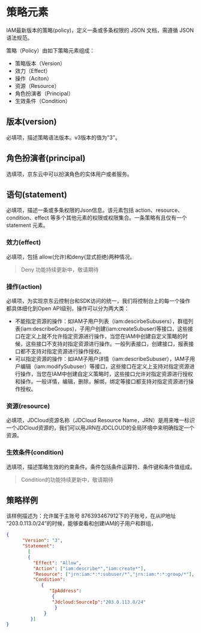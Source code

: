 # 策略元素

IAM最新版本的策略(policy)，定义一条或多条权限的 JSON 文档，需遵循 JSON 语法规范。

策略（Policy）由如下策略元素组成：

- 策略版本（Version）
- 效力（Effect）
- 操作（Aciton）
- 资源（Resource）
- 角色扮演者（Principal）
- 生效条件（Condition）

## 版本(version)

必填项，描述策略语法版本。v3版本的值为"3"。

## 角色扮演者(principal)

选填项，京东云中可以扮演角色的实体用户或者服务。

## 语句(statement)

必填项，描述一条或多条权限的Json信息。该元素包括 action、resource、condition、effect 等多个其他元素的权限或权限集合。一条策略有且仅有一个statement 元素。

### 效力(effect)

必填项，包括 allow(允许)和deny(显式拒绝)两种情况。

> Deny 功能持续更新中，敬请期待

### 操作(action)

必填项，为实现京东云控制台和SDK访问的统一，我们将控制台上的每一个操作都具体细化到Open API级别，操作可以分为两大类：

- 不能指定资源的操作：如IAM子用户列表（iam:descirbeSubusers），群组列表(iam:describeGroups)，子用户创建(iam:createSubuser)等接口，这些接口在定义上就不允许指定资源进行操作，当您在IAM中创建自定义策略的时候，这些接口不支持对指定资源进行操作。一般列表接口，创建接口，报表接口都不支持对指定资源进行操作授权。
- 可以指定资源的操作：如IAM子用户详情（iam:describeSubuser），IAM子用户编辑（iam:modifySubuser）等接口，这些接口在定义上支持对指定资源进行操作，当您在IAM中创建自定义策略时，这些接口允许对指定资源进行授权和操作。一般详情，编辑，删除，解绑，绑定等接口都支持对指定资源进行操作授权。

### 资源(resource)

必填项，JDCloud资源名称（JDCloud Resource Name，JRN）是用来唯一标识一个JDCloud资源的，我们可以用JRN在JDCLOUD的全局环境中来明确指定一个资源。

### 生效条件(condition)

选填项，描述策略生效的约束条件。条件包括条件运算符、条件键和条件值组成。

> Condition的功能持续更新中，敬请期待

## 策略样例

该样例描述为：允许属于主账号 876393467912下的子账号，在从IP地址 “203.0.113.0/24”的时候，能够查看和创建IAM的子用户和群组，

```JSON
{
      "Version": "3",
      "Statement":
        [
        {
          "Effect": "Allow",
          "Action": ["iam:describe*","iam:create*"],
          "Resource": ["jrn:iam:*:*:subuser/*","jrn:iam:*:*:group/*"],
          "Condition":
             {
                "IpAddress":
                 {
                 "Jdcloud:SourceIp":"203.0.113.0/24"
                  }
              }
         }]
}
```
